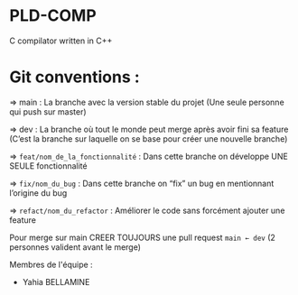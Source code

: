 # PLD-COMP

C compilator written in C++

# Git conventions :

⇒ main : La branche avec la version stable du projet (Une seule personne qui push sur master)

⇒ dev : La branche où tout le monde peut merge après avoir fini sa feature (C’est la branche sur laquelle on se base pour créer une nouvelle branche)

⇒ `feat/nom_de_la_fonctionnalité` : Dans cette branche on développe UNE SEULE fonctionnalité

⇒ `fix/nom_du_bug` : Dans cette branche on “fix” un bug en mentionnant l’origine du bug

⇒ `refact/nom_du_refactor` : Améliorer le code sans forcément ajouter une feature

Pour merge sur main CREER TOUJOURS une pull request `main ← dev` (2 personnes valident avant le merge)

Membres de l'équipe :

- Yahia BELLAMINE
